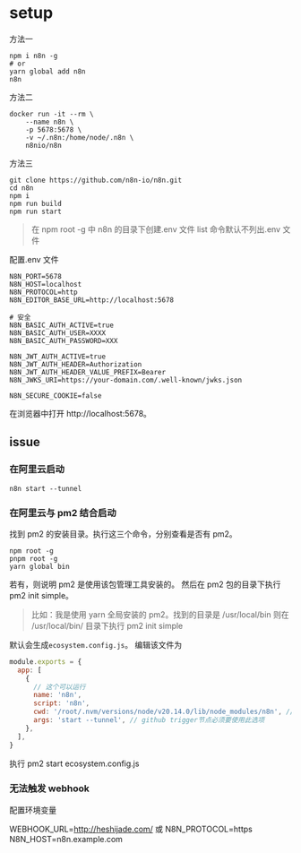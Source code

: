 # setup

方法一

```
npm i n8n -g
# or
yarn global add n8n
n8n
```

方法二

```
docker run -it --rm \
    --name n8n \
    -p 5678:5678 \
    -v ~/.n8n:/home/node/.n8n \
    n8nio/n8n
```

方法三

```
git clone https://github.com/n8n-io/n8n.git
cd n8n
npm i
npm run build
npm run start
```

> 在 npm root -g 中 n8n 的目录下创建.env 文件
> list 命令默认不列出.env 文件

配置.env 文件

```
N8N_PORT=5678
N8N_HOST=localhost
N8N_PROTOCOL=http
N8N_EDITOR_BASE_URL=http://localhost:5678

# 安全
N8N_BASIC_AUTH_ACTIVE=true
N8N_BASIC_AUTH_USER=XXXX
N8N_BASIC_AUTH_PASSWORD=XXX

N8N_JWT_AUTH_ACTIVE=true
N8N_JWT_AUTH_HEADER=Authorization
N8N_JWT_AUTH_HEADER_VALUE_PREFIX=Bearer
N8N_JWKS_URI=https://your-domain.com/.well-known/jwks.json

N8N_SECURE_COOKIE=false
```

在浏览器中打开 http://localhost:5678。

## issue

### 在阿里云启动

```
n8n start --tunnel
```

### 在阿里云与 pm2 结合启动

找到 pm2 的安装目录。执行这三个命令，分别查看是否有 pm2。

```
npm root -g
pnpm root -g
yarn global bin
```

若有，则说明 pm2 是使用该包管理工具安装的。
然后在 pm2 包的目录下执行 pm2 init simple。

> 比如：我是使用 yarn 全局安装的 pm2。找到的目录是 /usr/local/bin
> 则在 /usr/local/bin/ 目录下执行 pm2 init simple

默认会生成`ecosystem.config.js`。
编辑该文件为

```js
module.exports = {
  app: [
    {
      // 这个可以运行
      name: 'n8n',
      script: 'n8n',
      cwd: '/root/.nvm/versions/node/v20.14.0/lib/node_modules/n8n', // 这是全局安装 n8n 的目录。必须是这个目录下。因为此目录下有 .env 文件。
      args: 'start --tunnel', // github trigger节点必须要使用此选项
    },
  ],
}
```

执行 pm2 start ecosystem.config.js

### 无法触发 webhook

配置环境变量

WEBHOOK_URL=http://heshijade.com/
或
N8N_PROTOCOL=https
N8N_HOST=n8n.example.com
